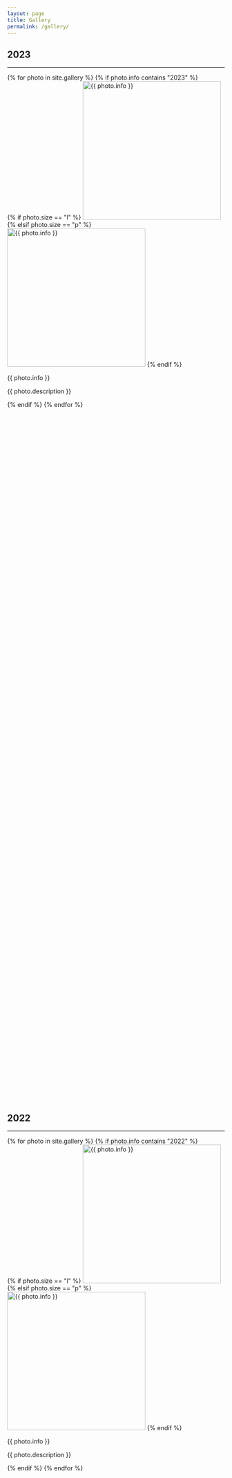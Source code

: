 ```yaml
---
layout: page
title: Gallery
permalink: /gallery/
---
```

## 2023

<hr>

<div class="photos">
  {% for photo in site.gallery %}
    {% if photo.info contains "2023" %}
      <div class="photo">
	{% if photo.size == "l" %}
	  <img src="{{ photo.image_path }}" alt="{{ photo.info }}" height="320"/>
	{% elsif photo.size == "p" %}
          <img src="{{ photo.image_path }}" alt="{{ photo.info }}" height="320"/>
	{% endif %}
        <p>{{ photo.info }}</p>
        <p>{{ photo.description }}</p>
      </div>
    {% endif %}
  {% endfor %}
</div>
<br><br><br><br><br><br><br><br><br><br><br><br><br><br><br><br><br><br><br><br><br><br><br><br><br><br><br><br><br><br><br><br><br><br><br><br><br><br><br><br><br><br><br><br><br><br><br><br><br><br><br><br><br><br><br><br><br><br><br><br><br><br><br><br><br><br><br><br><br><br><br><br><br><br><br><br><br><br><br><br><br><br><br><br><br><br><br><br><br><br><br><br><br><br>

## 2022

<hr>

<div class="photos">
  {% for photo in site.gallery %}
    {% if photo.info contains "2022" %}
      <div class="photo">
	{% if photo.size == "l" %}
	  <img src="{{ photo.image_path }}" alt="{{ photo.info }}" height="320"/>
	{% elsif photo.size == "p" %}
          <img src="{{ photo.image_path }}" alt="{{ photo.info }}" height="320"/>
	{% endif %}
        <p>{{ photo.info }}</p>
        <p>{{ photo.description }}</p>
      </div>
    {% endif %}
  {% endfor %}
</div>
<br><br><br><br><br><br><br><br><br><br><br><br><br><br><br><br><br><br><br><br><br><br><br><br><br><br><br><br><br><br><br><br><br><br><br><br>

## 2021

<hr>

<div class="photos">
  {% for photo in site.gallery %}
    {% if photo.info contains "2021" %}
      <div class="photo">
	{% if photo.size == "l" %}
	  <img src="{{ photo.image_path }}" alt="{{ photo.info }}" height="320"/>
	{% elsif photo.size == "p" %}
          <img src="{{ photo.image_path }}" alt="{{ photo.info }}" height="320"/>
	{% endif %}
        <p>{{ photo.info }}</p>
        <p>{{ photo.description }}</p>
      </div>
    {% endif %}
  {% endfor %}
</div>
<br><br><br><br><br><br><br><br><br><br><br><br><br><br><br><br><br><br><br><br><br><br><br><br><br><br><br> 

## 2019
<hr>

<div class="photos">
  {% for photo in site.gallery %}
    {% if photo.info contains "2019" %}
      <div class="photo">
	{% if photo.size == "l" %}
	  <img src="{{ photo.image_path }}" alt="{{ photo.info }}" height="320"/>
	{% elsif photo.size == "p" %}
          <img src="{{ photo.image_path }}" alt="{{ photo.info }}" height="320"/>
	{% endif %}
        <p>{{ photo.info }}</p>
        <p>{{ photo.description }}</p>
      </div>
    {% endif %}
  {% endfor %}
</div>

